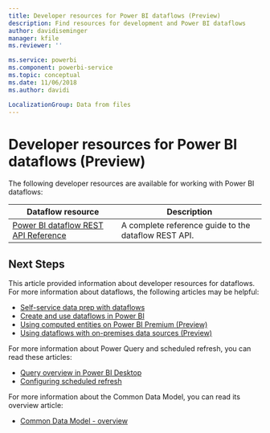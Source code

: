 ```yaml
---
title: Developer resources for Power BI dataflows (Preview)
description: Find resources for development and Power BI dataflows
author: davidiseminger
manager: kfile
ms.reviewer: ''

ms.service: powerbi
ms.component: powerbi-service
ms.topic: conceptual
ms.date: 11/06/2018
ms.author: davidi

LocalizationGroup: Data from files
---
```

# Developer resources for Power BI dataflows (Preview)

The following developer resources are available for working with Power BI dataflows:


| Dataflow resource | Description |
| --- | --- |
| [Power BI dataflow REST API Reference](http://download.microsoft.com/download/5/4/0/540DAA5B-6760-4BDF-A089-8C3DBA8BB4DD/Power%20BI%20dataflow%20REST%20API%20reference.docx)    | A complete reference guide to the dataflow REST API.|


## Next Steps

This article provided information about developer resources for dataflows. For more information about dataflows, the following articles may be helpful:

* [Self-service data prep with dataflows](service-dataflows-overview.md)
* [Create and use dataflows in Power BI](service-dataflows-create-use.md)
* [Using computed entities on Power BI Premium (Preview)](service-dataflows-computed-entities-premium.md)
* [Using dataflows with on-premises data sources (Preview)](service-dataflows-onpremises-gateways.md)

For more information about Power Query and scheduled refresh, you can read these articles:
* [Query overview in Power BI Desktop](desktop-query-overview.md)
* [Configuring scheduled refresh](refresh-scheduled-refresh.md)

For more information about the Common Data Model, you can read its overview article:
* [Common Data Model - overview ](https://docs.microsoft.com/powerapps/common-data-model/overview)

